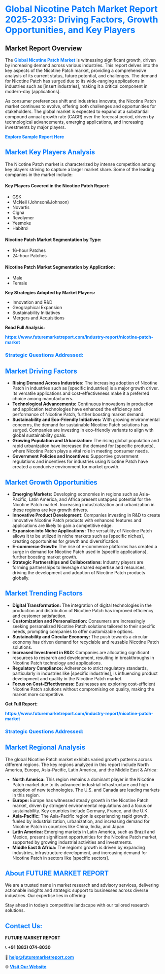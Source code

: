 <h1 style="color: #007BFF;">Global Nicotine Patch Market Report 2025-2033: Driving Factors, Growth Opportunities, and Key Players</h1>

<section id="overview">
<h2>Market Report Overview</h2>
<p>The <a href="https://www.futuremarketreport.com/industry-report/nicotine-patch-market" style="color: #007BFF; text-decoration: none;"><strong>Global Nicotine Patch Market</strong></a> is witnessing significant growth, driven by increasing demand across various industries. This report delves into the key aspects of the Nicotine Patch market, providing a comprehensive analysis of its current status, future potential, and challenges. The demand for Nicotine Patch has surged due to its wide-ranging applications in industries such as [insert industries], making it a critical component in modern-day [applications].</p>
<p>As consumer preferences shift and industries innovate, the Nicotine Patch market continues to evolve, offering both challenges and opportunities for stakeholders. The global market is expected to expand at a substantial compound annual growth rate (CAGR) over the forecast period, driven by technological advancements, emerging applications, and increasing investments by major players.</p>
</section>

<section id="overview">
<p><a href="https://www.futuremarketreport.com/request-sample/reportId=88478" style="color: #007BFF; text-decoration: none;"><strong>Explore Sample Report Here</strong></a></p>
</section>

<section id="key-players">
<h2 style="color: #007BFF;">Market Key Players Analysis</h2>
<p>The Nicotine Patch market is characterized by intense competition among key players striving to capture a larger market share. Some of the leading companies in the market include:</p>
<h4>Key Players Covered in the Nicotine Patch Report:</h4>
<ul><li>GSK</li><li>McNeil (Johnson&amp;Johnson)</li><li>Novartis</li><li>Cigna</li><li>Revolymer</li><li>Yesmoke</li><li>Habitrol</li></ul>
<h4>Nicotine Patch Market Segmentation by Type:</h4>
<ul><li>16-hour Patches</li><li>24-hour Patches</li></ul>

<h4>Nicotine Patch Market Segmentation by Application:</h4>
<ul><li>Male</li><li>Female</li></ul>
<p><strong>Key Strategies Adopted by Market Players:</strong></p>
<ul>
<li>Innovation and R&D</li>
<li>Geographical Expansion</li>
<li>Sustainability Initiatives</li>
<li>Mergers and Acquisitions</li>
</ul>
</section>

<section>
<p><strong>Read Full Analysis: </strong></p><a href="https://www.futuremarketreport.com/industry-report/nicotine-patch-market" style="color: #007BFF; text-decoration: none;"><strong>https://www.futuremarketreport.com/industry-report/nicotine-patch-market</strong></a>
<h3 style="color: #007BFF;">Strategic Questions Addressed:</h3>
</section>

<section id="driving-factors">
<h2 style="color: #007BFF;">Market Driving Factors</h2>
<ul>
<li><strong>Rising Demand Across Industries:</strong> The increasing adoption of Nicotine Patch in industries such as [specific industries] is a major growth driver. Its versatile applications and cost-effectiveness make it a preferred choice among manufacturers.</li>
<li><strong>Technological Advancements:</strong> Continuous innovations in production and application technologies have enhanced the efficiency and performance of Nicotine Patch, further boosting market demand.</li>
<li><strong>Sustainability and Eco-Friendly Initiatives:</strong> With growing environmental concerns, the demand for sustainable Nicotine Patch solutions has surged. Companies are investing in eco-friendly variants to align with global sustainability goals.</li>
<li><strong>Growing Population and Urbanization:</strong> The rising global population and rapid urbanization have increased the demand for [specific products], where Nicotine Patch plays a vital role in meeting consumer needs.</li>
<li><strong>Government Policies and Incentives:</strong> Supportive government regulations and incentives for industries using Nicotine Patch have created a conducive environment for market growth.</li>
</ul>
</section>

<section id="growth-opportunities">
<h2 style="color: #007BFF;">Market Growth Opportunities</h2>
<ul>
<li><strong>Emerging Markets:</strong> Developing economies in regions such as Asia-Pacific, Latin America, and Africa present untapped potential for the Nicotine Patch market. Increasing industrialization and urbanization in these regions are key growth drivers.</li>
<li><strong>Innovative Product Development:</strong> Companies investing in R&D to create innovative Nicotine Patch products with enhanced features and applications are likely to gain a competitive edge.</li>
<li><strong>Expansion into Niche Applications:</strong> The versatility of Nicotine Patch allows it to be utilized in niche markets such as [specific niches], creating opportunities for growth and diversification.</li>
<li><strong>E-commerce Growth:</strong> The rise of e-commerce platforms has created a surge in demand for Nicotine Patch used in [specific applications], further boosting market growth.</li>
<li><strong>Strategic Partnerships and Collaborations:</strong> Industry players are forming partnerships to leverage shared expertise and resources, driving the development and adoption of Nicotine Patch products globally.</li>
</ul>
</section>

<section id="trending-factors">
<h2 style="color: #007BFF;">Market Trending Factors</h2>
<ul>
<li><strong>Digital Transformation:</strong> The integration of digital technologies in the production and distribution of Nicotine Patch has improved efficiency and customer satisfaction.</li>
<li><strong>Customization and Personalization:</strong> Consumers are increasingly seeking personalized Nicotine Patch solutions tailored to their specific needs, prompting companies to offer customizable options.</li>
<li><strong>Sustainability and Circular Economy:</strong> The push towards a circular economy has driven demand for recyclable and reusable Nicotine Patch solutions.</li>
<li><strong>Increased Investment in R&D:</strong> Companies are allocating significant resources to research and development, resulting in breakthroughs in Nicotine Patch technology and applications.</li>
<li><strong>Regulatory Compliance:</strong> Adherence to strict regulatory standards, particularly in industries like [specific industries], is influencing product development and quality in the Nicotine Patch market.</li>
<li><strong>Focus on Cost-Effectiveness:</strong> Businesses are exploring cost-efficient Nicotine Patch solutions without compromising on quality, making the market more competitive.</li>
</ul>
</section>

<section>
<p><strong>Get Full Report: </strong></p><a href="https://www.futuremarketreport.com/industry-report/nicotine-patch-market" style="color: #007BFF; text-decoration: none;"><strong>https://www.futuremarketreport.com/industry-report/nicotine-patch-market</strong></a>
<h3 style="color: #007BFF;">Strategic Questions Addressed:</h3>
</section>


<section id="regional-analysis">
<h2 style="color: #007BFF;">Market Regional Analysis</h2>
<p>The global Nicotine Patch market exhibits varied growth patterns across different regions. The key regions analyzed in this report include North America, Europe, Asia-Pacific, Latin America, and the Middle East & Africa:</p>
<ul>
<li><strong>North America:</strong> This region remains a dominant player in the Nicotine Patch market due to its advanced industrial infrastructure and high adoption of new technologies. The U.S. and Canada are leading markets in this region.</li>
<li><strong>Europe:</strong> Europe has witnessed steady growth in the Nicotine Patch market, driven by stringent environmental regulations and a focus on sustainability. Key countries include Germany, France, and the U.K.</li>
<li><strong>Asia-Pacific:</strong> The Asia-Pacific region is experiencing rapid growth, fueled by industrialization, urbanization, and increasing demand for Nicotine Patch in countries like China, India, and Japan.</li>
<li><strong>Latin America:</strong> Emerging markets in Latin America, such as Brazil and Mexico, present significant opportunities for the Nicotine Patch market, supported by growing industrial activities and investments.</li>
<li><strong>Middle East & Africa:</strong> The region’s growth is driven by expanding industries, infrastructure development, and increasing demand for Nicotine Patch in sectors like [specific sectors].</li>
</ul>
</section>

<footer>
<h2 style="color: #007BFF;">About FUTURE MARKET REPORT</h2>
<p>We are a trusted name in market research and advisory services, delivering actionable insights and strategic support to businesses across diverse industries. Our expertise lies in offering:</p>

<p>Stay ahead in today’s competitive landscape with our tailored research solutions.</p>

<h2 style="color: #007BFF;">Contact Us:</h2>
<p><strong>FUTURE MARKET REPORT</strong></p>
<p>📞 <strong>+91 (883) 074-8030</strong></p>
<p>📧 <strong><a href="mailto:help@futuremarketreport.com" style="color: #007BFF;">help@futuremarketreport.com</a></strong></p>
<p>🌐 <strong><a href="https://www.futuremarketreport.com/" style="color: #007BFF;">Visit Our Website</a></strong></p>
</footer>